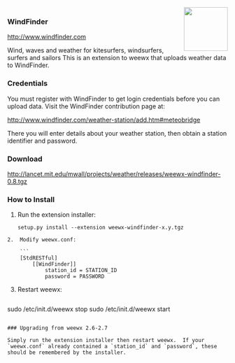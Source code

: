 <img src='http://assets.windfinder.com/images/prod/v1/featured_products/forecast.png' width='100' align='right'/>

### WindFinder

http://www.windfinder.com

Wind, waves and weather for kitesurfers, windsurfers, surfers and sailors
This is an extension to weewx that uploads weather data to WindFinder.

### Credentials

You must register with WindFinder to get login credentials before you can upload data.  Visit the WindFinder contribution page at:

http://www.windfinder.com/weather-station/add.htm#meteobridge

There you will enter details about your weather station, then obtain a station identifier and password.

### Download

http://lancet.mit.edu/mwall/projects/weather/releases/weewx-windfinder-0.8.tgz

### How to Install

1.  Run the extension installer:

    ```
    setup.py install --extension weewx-windfinder-x.y.tgz
```
2.  Modify weewx.conf:

    ```
    [StdRESTful]
        [[WindFinder]]
            station_id = STATION_ID
            password = PASSWORD
```

3.  Restart weewx:

    ```
sudo /etc/init.d/weewx stop
sudo /etc/init.d/weewx start
```

### Upgrading from weewx 2.6-2.7

Simply run the extension installer then restart weewx.  If your `weewx.conf` already contained a `station_id` and `password`, these should be remembered by the installer.